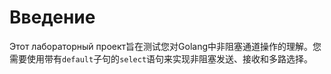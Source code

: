 # Введение

Этот лабораторный проект旨在测试您对Golang中非阻塞通道操作的理解。您需要使用带有`default`子句的`select`语句来实现非阻塞发送、接收和多路选择。
